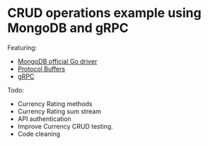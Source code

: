 # CRUD operations example using MongoDB and gRPC

Featuring: 

* [MongoDB official Go driver](https://github.com/mongodb/mongo-go-driver)
* [Protocol Buffers](https://developers.google.com/protocol-buffers/)
* [gRPC](https://grpc.io/)

Todo:

* Currency Rating methods
* Currency Rating sum stream
* API authentication
* Improve Currency CRUD testing.
* Code cleaning
